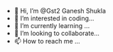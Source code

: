 - 👋 Hi, I’m @Gst2 
  Ganesh Shukla
- 👀 I’m interested in coding...
- 🌱 I’m currently learning  ...
- 💞️ I’m looking to collaborate...
- 📫 How to reach me ...

<!---
Gst2/Gst2 is a ✨ special ✨ repository because its `README.md` (this file) appears on your GitHub profile.
You can click the Preview link to take a look at your changes.
--->
